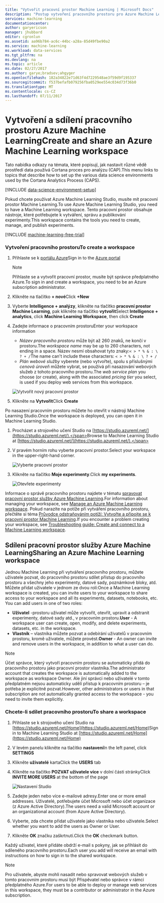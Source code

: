 ```yaml
---
title: "Vytvořit pracovní prostor Machine Learning | Microsoft Docs"
description: "Postup vytvoření pracovního prostoru pro Azure Machine Learning Studio"
services: machine-learning
documentationcenter: 
author: garyericson
manager: jhubbard
editor: cgronlun
ms.assetid: aa96b784-ac6c-44bc-a28a-85d49fbe90a2
ms.service: machine-learning
ms.workload: data-services
ms.tgt_pltfrm: na
ms.devlang: na
ms.topic: article
ms.date: 02/27/2017
ms.author: garye;bradsev;ahgyger
ms.openlocfilehash: 182a34822e71d63f4d7229548ae3f59d9f195337
ms.sourcegitcommit: f537befafb079256fba0529ee554c034d73f36b0
ms.translationtype: MT
ms.contentlocale: cs-CZ
ms.lasthandoff: 07/11/2017
---
```

# <a name="create-and-share-an-azure-machine-learning-workspace"></a><span data-ttu-id="327c0-103">Vytvoření a sdílení pracovního prostoru Azure Machine Learning</span><span class="sxs-lookup"><span data-stu-id="327c0-103">Create and share an Azure Machine Learning workspace</span></span>
<span data-ttu-id="327c0-104">Tato nabídka odkazy na témata, které popisují, jak nastavit různé vědě prostředí data používá Cortana proces pro analýzu (CAP).</span><span class="sxs-lookup"><span data-stu-id="327c0-104">This menu links to topics that describe how to set up the various data science environments used by the Cortana Analytics Process (CAPS).</span></span>

[!INCLUDE [data-science-environment-setup](../../includes/cap-setup-environments.md)]

<span data-ttu-id="327c0-105">Pokud chcete používat Azure Machine Learning Studio, musíte mít pracovní prostor Machine Learning.</span><span class="sxs-lookup"><span data-stu-id="327c0-105">To use Azure Machine Learning Studio, you need to have a Machine Learning workspace.</span></span> <span data-ttu-id="327c0-106">Tento pracovní prostor obsahuje nástroje, které potřebujete k vytváření, správu a publikování experimenty.</span><span class="sxs-lookup"><span data-stu-id="327c0-106">This workspace contains the tools you need to create, manage, and publish experiments.</span></span>

[!INCLUDE [machine-learning-free-trial](../../includes/machine-learning-free-trial.md)]

### <a name="to-create-a-workspace"></a><span data-ttu-id="327c0-107">Vytvoření pracovního prostoru</span><span class="sxs-lookup"><span data-stu-id="327c0-107">To create a workspace</span></span>
1. <span data-ttu-id="327c0-108">Přihlaste se k [portálu Azure](https://portal.azure.com/)</span><span class="sxs-lookup"><span data-stu-id="327c0-108">Sign in to the [Azure portal](https://portal.azure.com/)</span></span>

    > [!NOTE]
    > <span data-ttu-id="327c0-109">Přihlaste se a vytvořit pracovní prostor, musíte být správce předplatného Azure.</span><span class="sxs-lookup"><span data-stu-id="327c0-109">To sign in and create a workspace, you need to be an Azure subscription administrator.</span></span> 
    >
    > 

2. <span data-ttu-id="327c0-110">Klikněte na tlačítko **+ nové**</span><span class="sxs-lookup"><span data-stu-id="327c0-110">Click **+New**</span></span>

3. <span data-ttu-id="327c0-111">Vyberte **Intelligence + analýzy**, klikněte na tlačítko **pracovní prostor Machine Learning**, pak klikněte na tlačítko **vytvořit**</span><span class="sxs-lookup"><span data-stu-id="327c0-111">Select **Intelligence + analytics**, click **Machine Learning Workspace**, then click **Create**</span></span>

4. <span data-ttu-id="327c0-112">Zadejte informace o pracovním prostoru</span><span class="sxs-lookup"><span data-stu-id="327c0-112">Enter your workspace information</span></span>

    - <span data-ttu-id="327c0-113">*Název pracovního prostoru* může být až 260 znaků, ne končí v prostoru.</span><span class="sxs-lookup"><span data-stu-id="327c0-113">The *workspace name* may be up to 260 characters, not ending in a space.</span></span> <span data-ttu-id="327c0-114">Název nesmí obsahovat tyto znaky:`< > * % & : \ ? + /`</span><span class="sxs-lookup"><span data-stu-id="327c0-114">The name can't include these characters: `< > * % & : \ ? + /`</span></span>
    - <span data-ttu-id="327c0-115">*Plán webové služby* vyberete (nebo vytvořte), spolu s příslušnými *cenová úroveň* můžete vybrat, se používá při nasazování webových služeb z tohoto pracovního prostoru.</span><span class="sxs-lookup"><span data-stu-id="327c0-115">The *web service plan* you choose (or create), along with the associated *pricing tier* you select, is used if you deploy web services from this workspace.</span></span>

    ![Vytvořit nový pracovní prostor](media/machine-learning-create-workspace/create-new-workspace.png)

5. <span data-ttu-id="327c0-117">Klikněte na **Vytvořit**</span><span class="sxs-lookup"><span data-stu-id="327c0-117">Click **Create**</span></span>

<span data-ttu-id="327c0-118">Po nasazení pracovním prostoru můžete ho otevřít v nástroji Machine Learning Studio.</span><span class="sxs-lookup"><span data-stu-id="327c0-118">Once the workspace is deployed, you can open it in Machine Learning Studio.</span></span>

1. <span data-ttu-id="327c0-119">Procházet a strojového učení Studio na [https://studio.azureml.net/](https://studio.azureml.net/).</span><span class="sxs-lookup"><span data-stu-id="327c0-119">Browse to Machine Learning Studio at [https://studio.azureml.net/](https://studio.azureml.net/).</span></span>

2. <span data-ttu-id="327c0-120">V pravém horním rohu vyberte pracovní prostor.</span><span class="sxs-lookup"><span data-stu-id="327c0-120">Select your workspace in the upper-right-hand corner.</span></span>

    ![Vyberte pracovní prostor](media/machine-learning-create-workspace/open-workspace.png)

3. <span data-ttu-id="327c0-122">Klikněte na tlačítko **Moje experimenty**.</span><span class="sxs-lookup"><span data-stu-id="327c0-122">Click **my experiments**.</span></span>

    ![Otevřete experimenty](media/machine-learning-create-workspace/my-experiments.png)

<span data-ttu-id="327c0-124">Informace o správě pracovního prostoru najdete v tématu [spravovat pracovní prostor služby Azure Machine Learning](machine-learning-manage-workspace.md).</span><span class="sxs-lookup"><span data-stu-id="327c0-124">For information about managing your workspace, see [Manage an Azure Machine Learning workspace](machine-learning-manage-workspace.md).</span></span>
<span data-ttu-id="327c0-125">Pokud narazíte na potíže při vytváření pracovního prostoru, přečtěte si téma [Průvodce odstraňováním potíží: Vytvořte a připojte se k pracovní prostor Machine Learning](machine-learning-troubleshooting-creating-ml-workspace.md).</span><span class="sxs-lookup"><span data-stu-id="327c0-125">If you encounter a problem creating your workspace, see [Troubleshooting guide: Create and connect to a Machine Learning workspace](machine-learning-troubleshooting-creating-ml-workspace.md).</span></span>


## <a name="sharing-an-azure-machine-learning-workspace"></a><span data-ttu-id="327c0-126">Sdílení pracovní prostor služby Azure Machine Learning</span><span class="sxs-lookup"><span data-stu-id="327c0-126">Sharing an Azure Machine Learning workspace</span></span>
<span data-ttu-id="327c0-127">Jednou Machine Learning při vytváření pracovního prostoru, můžete uživatele pozvat, do pracovního prostoru sdílet přístup do pracovního prostoru a všechny jeho experimenty, datové sady, poznámkové bloky, atd. Můžete přidat uživatele v jednom ze dvou rolí:</span><span class="sxs-lookup"><span data-stu-id="327c0-127">Once a Machine Learning workspace is created, you can invite users to your workspace to share access to your workspace and all its experiments, datasets, notebooks, etc. You can add users in one of two roles:</span></span>

* <span data-ttu-id="327c0-128">**Uživatel** -prostoru uživatel může vytvořit, otevřít, upravit a odstranit experimenty, datové sady atd., v pracovním prostoru.</span><span class="sxs-lookup"><span data-stu-id="327c0-128">**User** - A workspace user can create, open, modify, and delete experiments, datasets, etc. in the workspace.</span></span>
* <span data-ttu-id="327c0-129">**Vlastník** – vlastníka můžete pozvat a odebírání uživatelů v pracovním prostoru, kromě uživatele, můžete provést.</span><span class="sxs-lookup"><span data-stu-id="327c0-129">**Owner** - An owner can invite and remove users in the workspace, in addition to what a user can do.</span></span>

> [!NOTE]
> <span data-ttu-id="327c0-130">Účet správce, který vytvoří pracovním prostoru se automaticky přidá do pracovního prostoru jako pracovní prostor vlastníka.</span><span class="sxs-lookup"><span data-stu-id="327c0-130">The administrator account that creates the workspace is automatically added to the workspace as workspace Owner.</span></span> <span data-ttu-id="327c0-131">Ale jiní správci nebo uživatelé v tomto předplatném nejsou automaticky udělí přístup k pracovním prostoru – je potřeba je explicitně pozvat.</span><span class="sxs-lookup"><span data-stu-id="327c0-131">However, other administrators or users in that subscription are not automatically granted access to the workspace - you need to invite them explicitly.</span></span>
> 
> 

### <a name="to-share-a-workspace"></a><span data-ttu-id="327c0-132">Chcete-li sdílet pracovního prostoru</span><span class="sxs-lookup"><span data-stu-id="327c0-132">To share a workspace</span></span>

1. <span data-ttu-id="327c0-133">Přihlaste se k strojového učení Studio na [https://studio.azureml.net/Home](https://studio.azureml.net/Home)</span><span class="sxs-lookup"><span data-stu-id="327c0-133">Sign in to Machine Learning Studio at [https://studio.azureml.net/Home](https://studio.azureml.net/Home)</span></span>

2. <span data-ttu-id="327c0-134">V levém panelu klikněte na tlačítko **nastavení**</span><span class="sxs-lookup"><span data-stu-id="327c0-134">In the left panel, click **SETTINGS**</span></span>

3. <span data-ttu-id="327c0-135">Klikněte **uživatelé** karta</span><span class="sxs-lookup"><span data-stu-id="327c0-135">Click the **USERS** tab</span></span>

4. <span data-ttu-id="327c0-136">Klikněte na tlačítko **POZVAT uživatele více** v dolní části stránky</span><span class="sxs-lookup"><span data-stu-id="327c0-136">Click **INVITE MORE USERS** at the bottom of the page</span></span>

    ![Nastavení Studio](media/machine-learning-create-workspace/settings.png)

5. <span data-ttu-id="327c0-138">Zadejte jeden nebo více e-mailové adresy.</span><span class="sxs-lookup"><span data-stu-id="327c0-138">Enter one or more email addresses.</span></span> <span data-ttu-id="327c0-139">Uživatelé, potřebujete účet Microsoft nebo účet organizace (z Azure Active Directory).</span><span class="sxs-lookup"><span data-stu-id="327c0-139">The users need a valid Microsoft account or an organizational account (from Azure Active Directory).</span></span>

6. <span data-ttu-id="327c0-140">Vyberte, zda chcete přidat uživatele jako vlastníka nebo uživatele.</span><span class="sxs-lookup"><span data-stu-id="327c0-140">Select whether you want to add the users as Owner or User.</span></span>

7. <span data-ttu-id="327c0-141">Klikněte **OK** značku zaškrtnutí.</span><span class="sxs-lookup"><span data-stu-id="327c0-141">Click the **OK** checkmark button.</span></span>

<span data-ttu-id="327c0-142">Každý uživatel, které přidáte obdrží e-mail s pokyny, jak se přihlásit do sdíleného pracovního prostoru.</span><span class="sxs-lookup"><span data-stu-id="327c0-142">Each user you add will receive an email with instructions on how to sign in to the shared workspace.</span></span>

> [!NOTE]
> <span data-ttu-id="327c0-143">Pro uživatele, abyste mohli nasadit nebo spravovat webových služeb v tomto pracovním prostoru musí být Přispěvatel nebo správce v rámci předplatného Azure.</span><span class="sxs-lookup"><span data-stu-id="327c0-143">For users to be able to deploy or manage web services in this workspace, they must be a contributor or administrator in the Azure subscription.</span></span> 



